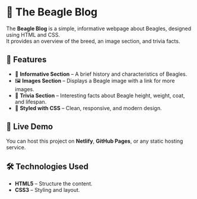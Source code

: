# 🐶 The Beagle Blog

The **Beagle Blog** is a simple, informative webpage about Beagles, designed using HTML and CSS.  
It provides an overview of the breed, an image section, and trivia facts.

## 🌟 Features
- 📖 **Informative Section** – A brief history and characteristics of Beagles.
- 🖼️ **Images Section** – Displays a Beagle image with a link for more images.
- 📌 **Trivia Section** – Interesting facts about Beagle height, weight, coat, and lifespan.
- 🎨 **Styled with CSS** – Clean, responsive, and modern design.

## 🚀 Live Demo
You can host this project on **Netlify**, **GitHub Pages**, or any static hosting service.

## 🛠️ Technologies Used
- **HTML5** – Structure the content.
- **CSS3** – Styling and layout.
